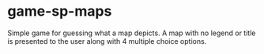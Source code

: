 # game-sp-maps
Simple game for guessing what a map depicts. A map with no legend or title is presented to the user along with 4 multiple choice options.
